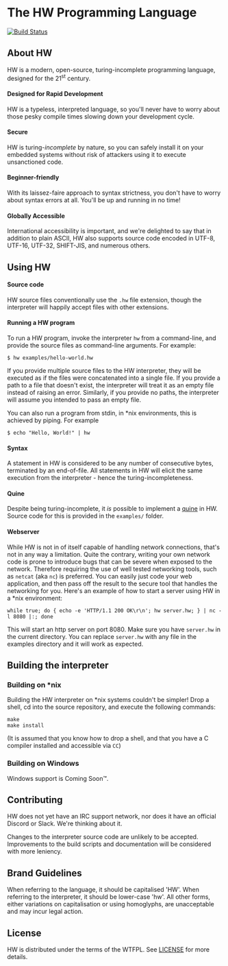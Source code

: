 # The HW Programming Language

[![Build Status](https://travis-ci.org/willkirkby/hw.svg?branch=master)](https://travis-ci.org/willkirkby/hw)

## About HW
[about-hw]: #about-hw
HW is a modern, open-source, turing-incomplete programming language, designed for the 21<sup>st</sup> century.

#### Designed for Rapid Development
HW is a typeless, interpreted language, so you'll never have to worry about those pesky compile times slowing down your development cycle.

#### Secure
HW is turing-_incomplete_ by nature, so you can safely install it on your embedded systems without risk of attackers using it to execute unsanctioned code.

#### Beginner-friendly
With its laissez-faire approach to syntax strictness, you don't have to worry about syntax errors at all. You'll be up and running in no time!

#### Globally Accessible
International accessibility is important, and we're delighted to say that in addition to plain ASCII, HW also supports source code encoded in UTF-8, UTF-16, UTF-32, SHIFT-JIS, and numerous others.

## Using HW
[using-hw]: #using-hw

#### Source code
HW source files conventionally use the ``.hw`` file extension, though the interpreter will happily accept files with other extensions.

#### Running a HW program

To run a HW program, invoke the interpreter ``hw`` from a command-line, and provide the source files as command-line arguments. For example:

```
$ hw examples/hello-world.hw
```

If you provide multiple source files to the HW interpreter, they will be executed as if the files were concatenated into a single file. If you provide a path to a file that doesn't exist, the interpreter will treat it as an empty file instead of raising an error. Similarly, if you provide no paths, the interpreter will assume you intended to pass an empty file.

You can also run a program from stdin, in *nix environments, this is achieved by piping. For example
```
$ echo "Hello, World!" | hw
```

#### Syntax
A statement in HW is considered to be any number of consecutive bytes, terminated by an end-of-file. All statements in HW will elicit the same execution from the interpreter - hence the turing-incompleteness.

#### Quine
Despite being turing-incomplete, it _is_ possible to implement a [quine](https://en.wikipedia.org/wiki/Quine_(computing)) in HW. Source code for this is provided in the ``examples/`` folder.

#### Webserver
While HW is not in of itself capable of handling network connections, that's not in any way a limitation. Quite the contrary, writing your own network code is prone to introduce bugs that can be severe when exposed to the network. Therefore requiring the use of well tested networking tools, such as ``netcat`` (aka ``nc``) is preferred. You can easily just code your web application, and then pass off the result to the secure tool that handles the networking for you. Here's an example of how to start a server using HW in a *nix environment:
```
while true; do { echo -e 'HTTP/1.1 200 OK\r\n'; hw server.hw; } | nc -l 8080 |:; done
```
This will start an http server on port 8080.
Make sure you have ``server.hw`` in the current directory. You can replace ``server.hw`` with any file in the examples directory and it will work as expected.

## Building the interpreter
[building-the-interpreter]: #building-the-interpreter

### Building on *nix
[building-on-nix]: #building-on-nix

Building the HW interpreter on *nix systems couldn't be simpler! Drop a shell, cd into the source repository, and execute the following commands:

```
make
make install
```

(It is assumed that you know how to drop a shell, and that you have a C compiler installed and accessible via ``CC``)

### Building on Windows
[building-on-windows]: #building-on-windows

Windows support is Coming Soon™.

## Contributing
[contributing]: #contributing

HW does not yet have an IRC support network, nor does it have an official Discord or Slack. We're thinking about it.

Changes to the interpreter source code are unlikely to be accepted. Improvements to the build scripts and documentation will be considered with more leniency.

## Brand Guidelines
[brand-guidelines]: #brand-guidelines

When referring to the language, it should be capitalised 'HW'. When referring to the interpreter, it should be lower-case 'hw'. All other forms, either variations on capitalisation or using homoglyphs, are unacceptable and may incur legal action.

## License
[license]: #license

HW is distributed under the terms of the WTFPL. See [LICENSE](LICENSE) for more details.
